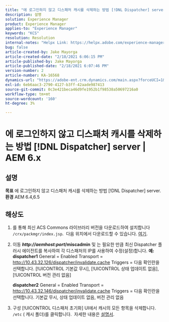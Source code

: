```yaml
---
title: "에 로그인하지 않고 디스패처 캐시를 삭제하는 방법 [!DNL Dispatcher] server | AEM 6.x"
description: 설명
solution: Experience Manager
product: Experience Manager
applies-to: "Experience Manager"
keywords: "KCS"
resolution: Resolution
internal-notes: "Helpx Link: https://helpx.adobe.com/experience-manager/kb/How-to-delete-the-dispatcher-cache-without-logging-into-the-Dispatchers-AEM.html"
bug: false
article-created-by: Jake Mayorga
article-created-date: "2/18/2021 6:06:15 PM"
article-published-by: Jake Mayorga
article-published-date: "2/18/2021 6:07:46 PM"
version-number: 2
article-number: KA-16568
dynamics-url: "https://adobe-ent.crm.dynamics.com/main.aspx?forceUCI=1&pagetype=entityrecord&etn=knowledgearticle&id=b0e344fb-1372-eb11-a812-00224809aac7"
exl-id: 6eb6aac3-2790-4127-b3ff-42aade987413
source-git-commit: 0c3e421beca46d9fe1952b1f98538a50697216a0
workflow-type: tm+mt
source-wordcount: '160'
ht-degree: 3%

---
```


# 에 로그인하지 않고 디스패처 캐시를 삭제하는 방법 [!DNL Dispatcher] server | AEM 6.x

## 설명

<b>목표</b>
에 로그인하지 않고 디스패처 캐시를 삭제하는 방법 [!DNL Dispatcher] server.
<b>환경</b>
AEM 6.4,6.5


## 해상도


1. 를 통해 최신 ACS Commons 라이브러리 버전을 다운로드하여 설치합니다 `/crx/packmgr/index.jsp`.  다음 위치에서 다운로드할 수 있습니다. [여기](https://github.com/Adobe-Consulting-Services/acs-aem-commons/releases).
2. 이동 <b>*http://aemhost:port*/miscadmin</b> 및 는 필요한 만큼 최신 Dispatcher 플러시 에이전트를 복사하여 각 디스패처의 IP를 사용하여 수정(설정)합니다.
   <b>예:</b>
   <b>dispatcher1</b>
General = Enabled Transport = http://10.43.32.126/dispatcher/invalidate.cache Triggers = 다음 확인란을 선택합니다. [!UICONTROL 기본값 무시], [!UICONTROL 상태 업데이트 없음], [!UICONTROL 버전 관리 없음]

   <b>dispatcher2</b>
General = Enabled Transport = http://10.43.32.146/dispatcher/invalidate.cache Triggers = 다음 확인란을 선택합니다. 기본값 무시, 상태 업데이트 없음, 버전 관리 없음
3. 구성 [!UICONTROL 디스패처 초기화] UI에서 캐시의 모든 항목을 삭제합니다. `/etc` ( 캐시 폴더)를 클릭합니다.  자세한 내용은 [설명서](https://adobe-consulting-services.github.io/acs-aem-commons/features/dispatcher-flush-ui/index.html).

